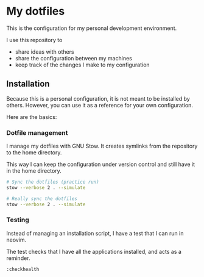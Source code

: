 # My dotfiles

This is the configuration for my personal development environment.

I use this repository to

- share ideas with others
- share the configuration between my machines
- keep track of the changes I make to my configuration

## Installation

Because this is a personal configuration, it is not meant to be installed by
others. However, you can use it as a reference for your own configuration.

Here are the basics:

### Dotfile management

I manage my dotfiles with GNU Stow. It creates symlinks from the repository to
the home directory.

This way I can keep the configuration under version control and still have it in
the home directory.

```sh
# Sync the dotfiles (practice run)
stow --verbose 2 . --simulate

# Really sync the dotfiles
stow --verbose 2 . --simulate
```

### Testing

Instead of managing an installation script, I have a test that I can run in
neovim.

The test checks that I have all the applications installed, and acts as a
reminder.

```vim
:checkhealth
```

